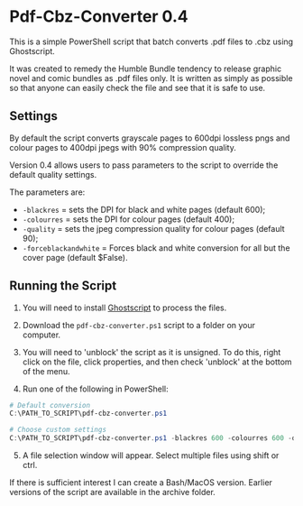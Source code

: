 # Pdf-Cbz-Converter 0.4
This is a simple PowerShell script that batch converts .pdf files to .cbz using Ghostscript. 

It was created to remedy the Humble Bundle tendency to release graphic novel and comic bundles as .pdf files only. It is written as simply as possible so that anyone can easily check the file and see that it is safe to use.

## Settings

By default the script converts grayscale pages to 600dpi lossless pngs and colour pages to 400dpi jpegs with 90% compression quality. 

Version 0.4 allows users to pass parameters to the script to override the default quality settings.

The parameters are:

- `-blackres` = sets the DPI for black and white pages (default 600);
- `-colourres` = sets the DPI for colour pages (default 400);
- `-quality` = sets the jpeg compression quality for colour pages (default 90);
- `-forceblackandwhite` = Forces black and white conversion for all but the cover page (default $False).

## Running the Script

1) You will need to install [Ghostscript](https://ghostscript.com/releases/gsdnld.html) to process the files.

2) Download the `pdf-cbz-converter.ps1` script to a folder on your computer.

3) You will need to 'unblock' the script as it is unsigned. To do this, right click on the file, click properties, and then check 'unblock' at the bottom of the menu.

4) Run one of the following in PowerShell:

```powershell
# Default conversion
C:\PATH_TO_SCRIPT\pdf-cbz-converter.ps1

# Choose custom settings
C:\PATH_TO_SCRIPT\pdf-cbz-converter.ps1 -blackres 600 -colourres 600 -quality 90 -forceblackandwhite $False
```
5) A file selection window will appear. Select multiple files using shift or ctrl.

If there is sufficient interest I can create a Bash/MacOS version. Earlier versions of the script are available in the archive folder.
